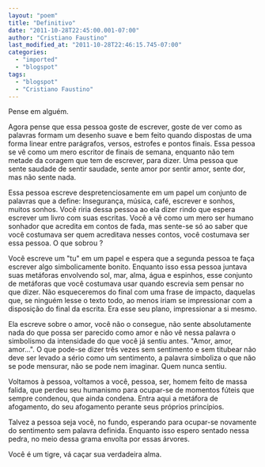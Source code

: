 ```yaml
---
layout: "poem"
title: "Definitivo"
date: "2011-10-28T22:45:00.001-07:00"
author: "Cristiano Faustino"
last_modified_at: "2011-10-28T22:46:15.745-07:00"
categories:
  - "imported"
  - "blogspot"
tags:
  - "blogspot"
  - "Cristiano Faustino"
---
```


Pense em alguém.

Agora pense que essa pessoa goste de escrever, goste de ver como as palavras formam um desenho suave e bem feito quando dispostas de uma forma linear entre parágrafos, versos, estrofes e pontos finais. Essa pessoa se vê como um mero escritor de finais de semana, enquanto não tem metade da coragem que tem de escrever, para dizer. Uma pessoa que sente saudade de sentir saudade, sente amor por sentir amor, sente dor, mas não sente nada.

Essa pessoa escreve despretenciosamente em um papel um conjunto de palavras que a define: Insegurança, música, café, escrever e sonhos, muitos sonhos. Você riria dessa pessoa ao ela dizer rindo que espera escrever um livro com suas escritas. Você a vê como um mero ser humano sonhador que acredita em contos de fada, mas sente-se só ao saber que você costumava ser quem acreditava nesses contos, você costumava ser essa pessoa. O que sobrou ?

Você escreve um "tu" em um papel e espera que a segunda pessoa te faça escrever algo simbolicamente bonito. Enquanto isso essa pessoa juntava suas metáforas envolvendo sol, mar, alma, água e espinhos, esse conjunto de metáforas que você costumava usar quando escrevia sem pensar no que dizer. Não esqueceremos do final com uma frase de impacto, daquelas que, se ninguém lesse o texto todo, ao menos iriam se impressionar com a disposição do final da escrita. Era esse seu plano, impressionar a si mesmo.

Ela escreve sobre o amor, você não o consegue, não sente absolutamente nada do que possa ser parecido como amor e não vê nessa palavra o simbolismo da intensidade do que você já sentiu antes. "Amor, amor, amor...". O que pode-se dizer três vezes sem sentimento e sem titubear não deve ser levado a sério como um sentimento, a palavra simboliza o que não se pode mensurar, não se pode nem imaginar. Quem nunca sentiu.

Voltamos à pessoa, voltamos a você, pessoa, ser, homem feito de massa falida, que perdeu seu humanismo para ocupar-se de momentos fúteis que sempre condenou, que ainda condena. Entra aqui a metáfora de afogamento, do seu afogamento perante seus próprios princípios.

Talvez a pessoa seja você, no fundo, esperando para ocupar-se novamente do sentimento sem palavra definida. Enquanto isso espero sentado nessa pedra, no meio dessa grama envolta por essas árvores.

Você é um tigre, vá caçar sua verdadeira alma.